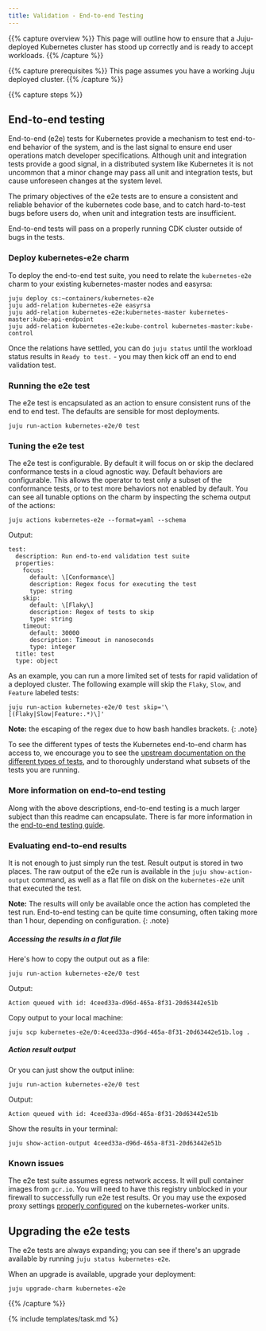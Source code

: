 ```yaml
---
title: Validation - End-to-end Testing
---
```


{{% capture overview %}}
This page will outline how to ensure that a Juju-deployed Kubernetes
cluster has stood up correctly and is ready to accept workloads.
{{% /capture %}}

{{% capture prerequisites %}}
This page assumes you have a working Juju deployed cluster.
{{% /capture %}}

{{% capture steps %}}
## End-to-end testing

End-to-end (e2e) tests for Kubernetes provide a mechanism to test end-to-end
behavior of the system, and is the last signal to ensure end user operations
match developer specifications. Although unit and integration tests provide a
good signal, in a distributed system like Kubernetes it is not uncommon that a
minor change may pass all unit and integration tests, but cause unforeseen
changes at the system level.

The primary objectives of the e2e tests are to ensure a consistent and reliable
behavior of the kubernetes code base, and to catch hard-to-test bugs before
users do, when unit and integration tests are insufficient.

End-to-end tests will pass on a properly running CDK cluster outside of bugs in the tests.

### Deploy kubernetes-e2e charm

To deploy the end-to-end test suite, you need to relate the `kubernetes-e2e` charm
to your existing kubernetes-master nodes and easyrsa:

```
juju deploy cs:~containers/kubernetes-e2e
juju add-relation kubernetes-e2e easyrsa
juju add-relation kubernetes-e2e:kubernetes-master kubernetes-master:kube-api-endpoint
juju add-relation kubernetes-e2e:kube-control kubernetes-master:kube-control
```

Once the relations have settled, you can do `juju status` until the workload status results in 
 `Ready to test.` - you may then kick off an end to end validation test.

### Running the e2e test

The e2e test is encapsulated as an action to ensure consistent runs of the
end to end test. The defaults are sensible for most deployments.

    juju run-action kubernetes-e2e/0 test


### Tuning the e2e test

The e2e test is configurable. By default it will focus on or skip the declared
conformance tests in a cloud agnostic way. Default behaviors are configurable.
This allows the operator to test only a subset of the conformance tests, or to
test more behaviors not enabled by default. You can see all tunable options on
the charm by inspecting the schema output of the actions:

    juju actions kubernetes-e2e --format=yaml --schema

Output: 

```
test:
  description: Run end-to-end validation test suite
  properties:
    focus:
      default: \[Conformance\]
      description: Regex focus for executing the test
      type: string
    skip:
      default: \[Flaky\]
      description: Regex of tests to skip
      type: string
    timeout:
      default: 30000
      description: Timeout in nanoseconds
      type: integer
  title: test
  type: object
```

As an example, you can run a more limited set of tests for rapid validation of
a deployed cluster. The following example will skip the `Flaky`, `Slow`, and
`Feature` labeled tests:

    juju run-action kubernetes-e2e/0 test skip='\[(Flaky|Slow|Feature:.*)\]'

**Note:** the escaping of the regex due to how bash handles brackets.
{: .note}

To see the different types of tests the Kubernetes end-to-end charm has access
to, we encourage you to see the [upstream documentation on the different types
of tests](https://git.k8s.io/community/contributors/devel/e2e-tests.md#kinds-of-tests),
and to thoroughly understand what subsets of the tests you are running.

### More information on end-to-end testing

Along with the above descriptions, end-to-end testing is a much larger subject
than this readme can encapsulate. There is far more information in the
[end-to-end testing guide](https://git.k8s.io/community/contributors/devel/e2e-tests.md).

### Evaluating end-to-end results

It is not enough to just simply run the test. Result output is stored in two
places. The raw output of the e2e run is available in the `juju show-action-output`
command, as well as a flat file on disk on the `kubernetes-e2e` unit that
executed the test.

**Note:** The results will only be available once the action has
completed the test run. End-to-end testing can be quite time consuming, often
taking more than 1 hour, depending on configuration.
{: .note}

##### Accessing the results in a flat file

Here's how to copy the output out as a file: 

    juju run-action kubernetes-e2e/0 test

Output:

    Action queued with id: 4ceed33a-d96d-465a-8f31-20d63442e51b

Copy output to your local machine:

    juju scp kubernetes-e2e/0:4ceed33a-d96d-465a-8f31-20d63442e51b.log .

##### Action result output

Or you can just show the output inline:

    juju run-action kubernetes-e2e/0 test

Output:

    Action queued with id: 4ceed33a-d96d-465a-8f31-20d63442e51b

Show the results in your terminal: 

    juju show-action-output 4ceed33a-d96d-465a-8f31-20d63442e51b


### Known issues

The e2e test suite assumes egress network access. It will pull container
images from `gcr.io`. You will need to have this registry unblocked in your
firewall to successfully run e2e test results. Or you may use the exposed
proxy settings [properly configured](https://github.com/juju-solutions/bundle-canonical-kubernetes#proxy-configuration)
on the kubernetes-worker units.

## Upgrading the e2e tests

The e2e tests are always expanding; you can see if there's an upgrade
available by running `juju status kubernetes-e2e`.

When an upgrade is available, upgrade your deployment:

    juju upgrade-charm kubernetes-e2e

{{% /capture %}}

{% include templates/task.md %}

